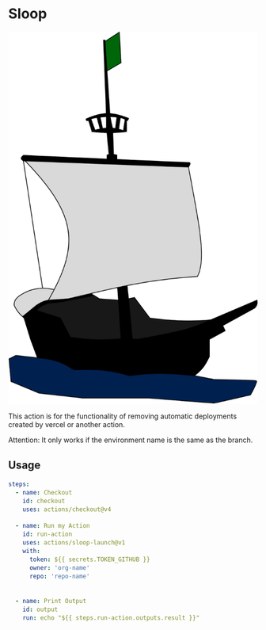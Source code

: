 # Sloop
![sloop](/public/sloop.svg)

This action is for the functionality of removing automatic deployments created by vercel or another action.

Attention: It only works if the environment name is the same as the branch.

## Usage

```yaml
steps:
  - name: Checkout
    id: checkout
    uses: actions/checkout@v4

  - name: Run my Action
    id: run-action
    uses: actions/sloop-launch@v1
    with:
      token: ${{ secrets.TOKEN_GITHUB }}
      owner: 'org-name'
      repo: 'repo-name'


  - name: Print Output
    id: output
    run: echo "${{ steps.run-action.outputs.result }}"
```
